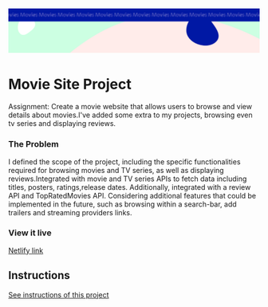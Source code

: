 <h1 align="center">
  <a href="">
    <img src="/src/assets/movies.svg" alt="Project Banner Image">
  </a>
</h1>

# Movie Site Project

Assignment: Create a movie website that allows users to browse and view details about movies.I've added some extra to my projects, browsing even tv series and displaying reviews.

### The Problem

I defined the scope of the project, including the specific functionalities required for browsing movies and TV series, as well as displaying reviews.Integrated with movie and TV series APIs to fetch data including titles, posters, ratings,release dates. Additionally, integrated with a review API and TopRatedMovies API.
Considering additional features that could be implemented in the future, such as browsing within a search-bar, add trailers and streaming providers links.

### View it live

[Netlify link](https://movie-magic-hub.netlify.app/)

## Instructions

<a href="instructions.md">
   See instructions of this project
  </a>
